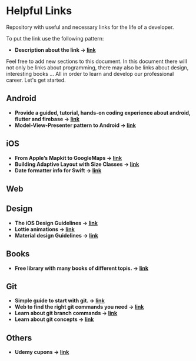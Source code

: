 # Helpful Links
Repository with useful and necessary links for the life of a developer.

To put the link use the following pattern:

- **Description about the link -> [link](https://github.com/)**

Feel free to add new sections to this document. In this document there will not only be links about programming, there may also be links about design, interesting books ... All in order to learn and develop our professional career. Let's get started.

## Android
- **Provide a guided, tutorial, hands-on coding experience about android, flutter and firebase -> [link](https://codelabs.developers.google.com/)**
- **Model-View-Presenter pattern to Android -> [link](http://www.develapps.com/es/noticias/modelo-vista-presentador-mvp-en-android)**

## iOS
- **From Apple’s Mapkit to GoogleMaps -> [link](https://medium.com/@robdeans/from-apples-mapkit-to-googlemaps-2982d830233a)**
- **Building Adaptive Layout with Size Classes -> [link](https://medium.com/flawless-app-stories/building-adaptive-layout-with-size-classes-programmatically-40db42950c89)**
- **Date formatter info for Swift -> [link](https://nsdateformatter.com/)**

## Web

## Design
- **The iOS Design Guidelines -> [link](https://ivomynttinen.com/blog/ios-design-guidelines)**
- **Lottie animations -> [link](https://lottiefiles.com/)**
- **Material design Guidelines -> [link](https://material.io/design)**

## Books
- **Free library with many books of different topis. -> [link](https://openlibra.com/es/)**

## Git
- **Simple guide to start with git. -> [link](http://rogerdudler.github.io/git-guide/index.es.html)**
- **Web to find the right git commands you need -> [link](https://gitexplorer.com/)**
- **Learn about git branch commands -> [link](https://learngitbranching.js.org/?locale=es_AR)**
- **Learn about git concepts -> [link](https://onlywei.github.io/explain-git-with-d3/)**

## Others
- **Udemy cupons -> [link](https://cursosdev.com/coupons)**
